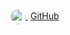 <a href="https://github.com/learnsomesome" target="_blank" rel="noopener" title="Github">
  <img src="https://github.com/favicon.ico" width=24 height=24 style="border-radius: 50%;vertical-align: middle" />
  <span style="margin-left: 4px">GitHub</span>
</a>
